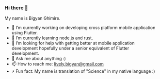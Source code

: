 ### Hi there 👋
My name is Bigyan Ghimire.

- 🔭 I’m currently working on developing cross platform mobile application using Flutter.
- 🌱 I’m currently learning node.js and rust.
- 🤔 I’m looking for help with getting better at mobile application development hopefully under a senior equivalent of Flutter development.
- 💬 Ask me about anything :)
- 📫 How to reach me: lively.bigyan@gmail.com
- ⚡ Fun fact: My name is translation of "Science" in my native language :)
